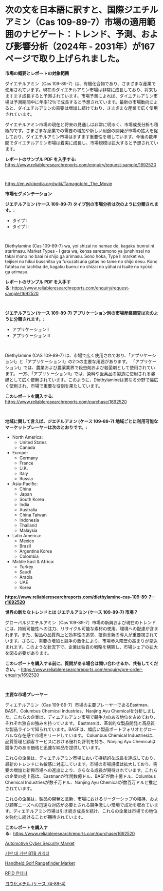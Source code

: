 <p><h1>次の文を日本語に訳すと、国際ジエチルアミン（Cas 109-89-7）市場の適用範囲のナビゲート：トレンド、予測、および影響分析（2024年 - 2031年）が167ページで取り上げられました。</h1></p><p><strong>市場の概要とレポートの対象範囲</strong></p>
<p><p>ダイエチルアミン（Cas 109-89-7）は、有機化合物であり、さまざまな産業で使用されています。現在のダイエチルアミン市場は非常に成長しており、将来もますます成長すると予測されています。市場予測によれば、ダイエチルアミン市場は予測期間中に年率12％で成長すると予想されています。最新の市場動向によると、ダイエチルアミンの需要は増加し続けており、さまざまな産業で広く使用されています。</p><p>ダイエチルアミン市場の現在と将来の見通しは非常に明るく、市場成長分析も積極的です。さまざまな産業での需要の増加や新しい用途の開発が市場の拡大を促しており、ダイエチルアミン市場はますます重要性を増しています。今後の数年間でダイエチルアミン市場は着実に成長し、市場規模は拡大すると予想されています。</p></p>
<p><strong>レポートのサンプル PDF を入手する:</strong> <a href="https://www.reliableresearchreports.com/enquiry/request-sample/1692520">https://www.reliableresearchreports.com/enquiry/request-sample/1692520</a></p>
<p>&nbsp;</p>
<p><a href="https://en.wikipedia.org/wiki/Tamagotchi:_The_Movie">https://en.wikipedia.org/wiki/Tamagotchi:_The_Movie</a></p>
<p><strong>市場セグメンテーション</strong></p>
<p><strong>ジエチルアミン (ケース 109-89-7) タイプ別の市場分析は次のように分類されます。:</strong></p>
<p><ul><li>タイプ I</li><li>タイプ II</li></ul></p>
<p>&nbsp;</p>
<p><p>Diethylamine (Cas 109-89-7) wa, yoi shizai no namae de, kagaku bunrui ni atarimasu. Market Types - I gata wa, kensa saretamono ya junshinsei no takai mono no baai ni shijo ga arimasu. Sono hoka, Type II market wa, teijisei no hikui busshitsu ya fukuzatsuna gatas no tame no shijo desu. Kono futatsu no tachiba de, kagaku bunrui no shizai no yūhai ni tsuite no kyūkō ga arimasu.</p></p>
<p><strong>レポートのサンプル PDF を入手する:</strong>&nbsp;<a href="https://www.reliableresearchreports.com/enquiry/request-sample/1692520">https://www.reliableresearchreports.com/enquiry/request-sample/1692520</a></p>
<p>&nbsp;</p>
<p><strong> ジエチルアミン (ケース 109-89-7) アプリケーション別の市場産業調査は次のように分類されます。:</strong></p>
<p><ul><li>アプリケーション I</li><li>アプリケーション II</li></ul></p>
<p>&nbsp;</p>
<p><p>Diethylamine (CAS 109-89-7) は、市場で広く使用されており、「アプリケーションI」と「アプリケーションII」の2つの主要な用途があります。 「アプリケーションI」では、農業および農薬業界で殺虫剤および殺菌剤として使用されています。 一方、「アプリケーションII」では、染料や医薬品の製造に使用される溶媒として広く使用されています。このように、Diethylamineは異なる分野で幅広く使用され、市場で重要な役割を果たしています。</p></p>
<p><strong>このレポートを購入する:</strong>&nbsp; <a href="https://www.reliableresearchreports.com/purchase/1692520">https://www.reliableresearchreports.com/purchase/1692520</a></p>
<p>&nbsp;</p>
<p><strong>地域に関して言えば、ジエチルアミン (ケース 109-89-7) 地域ごとに利用可能なマーケットプレーヤーは次のとおりです。:</strong></p>
<p><ul>
    <li>
        North America:
        <ul>
            <li>United States</li>
            <li>Canada</li>
        </ul>
    </li>
    <li>
        Europe:
        <ul>
            <li>Germany</li>
            <li>France</li>
            <li>U.K.</li>
            <li>Italy</li>
            <li>Russia</li>
        </ul>
    </li>
    <li>
        Asia-Pacific:
        <ul>
            <li>China</li>
            <li>Japan</li>
            <li>South Korea</li>
            <li>India</li>
            <li>Australia</li>
            <li>China Taiwan</li>
            <li>Indonesia</li>
            <li>Thailand</li>
            <li>Malaysia</li>
        </ul>
    </li>
    <li>
        Latin America:
        <ul>
            <li>Mexico</li>
            <li>Brazil</li>
            <li>Argentina Korea</li>
            <li>Colombia</li>
        </ul>
    </li>
    <li>
        Middle East & Africa:
        <ul>
            <li>Turkey</li>
            <li>Saudi</li>
            <li>Arabia</li>
            <li>UAE</li>
            <li>Korea</li>
        </ul>
    </li>
    </ul></p>
<p><strong><a href="https://www.reliableresearchreports.com/diethylamine-cas-109-89-7--r1692520">https://www.reliableresearchreports.com/diethylamine-cas-109-89-7--r1692520</a></strong>&nbsp;</p>
<p><strong>世界の新たなトレンドとは ジエチルアミン (ケース 109-89-7) 市場？</strong></p>
<p><p>グローバルジエチルアミン（Cas 109-89-7）市場の新興および現在のトレンドには、持続可能性への注力、リサイクル可能な素材の使用、環境への配慮が含まれます。また、製品の品質向上と効率性の追求、技術革新の導入が重要視されています。さらに、需要の増加と競争の激化により、市場参入障壁の高まりが見込まれます。このような状況下で、企業は独自の戦略を構築し、市場シェアの拡大を図る必要があります。</p></p>
<p><strong>このレポートを購入する前に、質問がある場合は問い合わせるか、共有してください。</strong>- <a href="https://www.reliableresearchreports.com/enquiry/pre-order-enquiry/1692520">https://www.reliableresearchreports.com/enquiry/pre-order-enquiry/1692520</a></p>
<p>&nbsp;</p>
<p><strong>主要な市場プレーヤー</strong></p>
<p><p>ディエチルアミン（Cas 109-89-7）市場の主要プレーヤーであるEastman、BASF、Columbus Chemical Industries、Nanjing Ayu Chemicalを分析しました。これらの企業は、ディエチルアミン市場で競争力のある地位を占めており、それぞれ独自の強みを持っています。 Eastmanは、革新的な製品開発と高品質な製品ラインで知られています。BASFは、幅広い製品ポートフォリオとグローバルな存在感で市場をリードしています。 Columbus Chemical Industriesは、品質管理と顧客サービスにおける優れた評判を持ち、Nanjing Ayu Chemicalは競争力のある価格と迅速な納品を提供しています。</p><p>これらの企業は、ディエチルアミン市場において持続的な成長を達成しており、最新のトレンドにも敏感に対応しています。市場の市場規模は拡大しており、需要の増加と新興市場への進出により、さらなる成長が期待されています。これらの企業の売上高は、Eastmanが年間数億ドル、BASFが数十億ドル、Columbus Chemical Industriesが数千万ドル、Nanjing Ayu Chemicalが数百万ドルと推定されています。</p><p>これらの企業は、製品の開発と革新、市場におけるリーダーシップの維持、および顧客ニーズへの迅速な対応が必要とされる競争激しい環境で成功を収めています。ディエチルアミン市場は引き続き成長を続け、これらの企業は市場での地位を強化し続けることが期待されています。</p></p>
<p><strong>このレポートを購入する:</strong>&nbsp;&nbsp;<a href="https://www.reliableresearchreports.com/purchase/1692520">https://www.reliableresearchreports.com/purchase/1692520</a></p>
<p><p><a href="https://www.linkedin.com/pulse/navigating-global-automotive-cyber-security-market-landscape-06rcf?trackingId=Z9z0GexnTQUqztS0MaQS3w%3D%3D">Automotive Cyber Security Market</a></p><p><a href="https://github.com/nigaleamar09/Market-Research-Report-List-1/blob/main/5160735177237.md">기판 대 기판 BTB 커넥터</a></p><p><a href="https://github.com/setiawananhar13/Market-Research-Report-List-1/blob/main/handheld-golf-rangefinder-market.md">Handheld Golf Rangefinder Market</a></p><p><a href="https://github.com/lkwggful07722/Market-Research-Report-List-2/blob/main/8511329177238.md">RFID 안테나</a></p><p><a href="https://github.com/RandallRunte2023/Market-Research-Report-List-1/blob/main/8420626164268.md">ヨウ化メチル (ケース 74-88-4)</a></p></p>